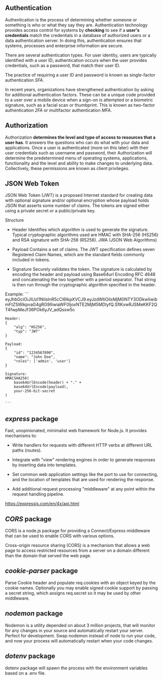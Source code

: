 ##  Authentication

Authentication is the process of determining whether someone or something is who or what they say they are. 
Authentication technology provides access control for systems by **checking** to see if a **user's credentials** match the credentials in a database of 
authorized users or a data authentication server. In doing this, authentication ensures that systems, processes and enterprise information are secure.

There are several authentication types. For user identity, users are typically identified with a user ID; authentication occurs when the user provides credentials, 
such as a password, that match their user ID.

The practice of requiring a user ID and password is known as single-factor authentication *SFA*.

In recent years, organizations have strengthened authentication by asking for additional authentication factors. 
These can be a unique code provided to a user over a mobile device when a sign-on is attempted or a biometric signature, such as a facial scan or thumbprint. 
This is known as two-factor authentication *2FA* or multifactor authentication *MFA*.


##  Authorization

Authorization **determines the level and type of access to resources that a user has**. It answers the questions who can do what with your data and applications. 
Once a user is authenticated (more on this later) with their user credentials such as username and password, their Authorization will determine the predetermined
menu of operating systems, applications, functionality and the level and ability to make changes to underlying data. Collectively, these permissions are known 
as client privileges.


##  JSON Web Token

JSON Web Token (JWT) is a proposed Internet standard for creating data with optional signature and/or optional encryption whose payload holds JSON that 
asserts some number of claims. The tokens are signed either using a private secret or a public/private key.

Structure

 - Header
Identifies which algorithm is used to generate the signature. 
Typical cryptographic algorithms used are HMAC with SHA-256 (HS256) and RSA signature with SHA-256 (RS256). JWA (JSON Web Algorithms) 

 - Payload
Contains a set of claims. The JWT specification defines seven Registered Claim Names, which are the standard fields commonly included in tokens.

 - Signature
Securely validates the token. The signature is calculated by encoding the header and payload using Base64url Encoding RFC 4648 and 
concatenating the two together with a period separator. That string is then run through the cryptographic algorithm specified in the header. 

Example:
	``` 
	eyJhbGciOiJIUzI1NiIsInR5cCI6IkpXVCJ9.eyJzdWIiOiIxMjM0NTY3ODkwIiwibmFtZSI6IkpvaG4gRG9lIiwiaWF0IjoxNTE2MjM5MDIyfQ.SflKxwRJSMeKKF2QT4fwpMeJf36POk6yJV_adQssw5c

    Header: 
	{
  		"alg": "HS256",
  		"typ": "JWT"
	}

	Payload:
	{
  		"id": "1234567890",
  		"name": "John Doe",
  		"roles": ['admin', 'user']
	}

	Signature:
	HMACSHA256(
  		base64UrlEncode(header) + "." +
  		base64UrlEncode(payload),
		your-256-bit-secret
	) 

	```


##  *express* package

Fast, unopinionated, minimalist web framework for Node.js.
It provides mechanisms to:

 - Write handlers for requests with different HTTP verbs at different URL paths (routes).

 - Integrate with "view" rendering engines in order to generate responses by inserting data into templates.

 - Set common web application settings like the port to use for connecting, and the location of templates that are used for rendering the response.

 - Add additional request processing "middleware" at any point within the request handling pipeline.

https://expressjs.com/en/4x/api.html


##  *CORS* package

CORS is a node.js package for providing a Connect/Express middleware that can be used to enable CORS with various options.

Cross-origin resource sharing (CORS) is a mechanism that allows a web page to access restricted resources from a server on a domain different 
than the domain that served the web page.


##  *cookie-parser* package

Parse Cookie header and populate req.cookies with an object keyed by the cookie names. Optionally you may enable signed cookie support by passing a secret string, 
which assigns req.secret so it may be used by other middleware.


##  *nodemon* package

Nodemon is a utility depended on about 3 million projects, that will monitor for any changes in your source and automatically restart your server. 
Perfect for development. Swap nodemon instead of node to run your code, and now your process will automatically restart when your code changes. 


##  *dotenv* package

dotenv package will spawn the process with the environment variables based on a .env file.
